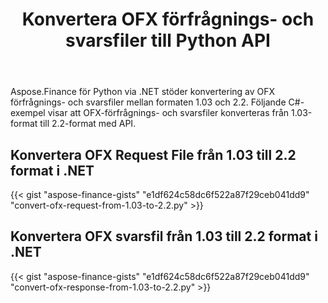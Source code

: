 ﻿---
title: Konvertera OFX förfrågnings- och svarsfiler till Python API
linktitle: Konvertera OFX Begäran och svarsfiler
type: docs
weight: 20
url: /sv/python-net/convert-ofx-request-and-response-files/
keywords: Convert OFX File, OFX Python API, Convert OFX, Convert OFX Request, Convert OFX Response, Convert OFX Request Python, Python Convert OFX Response
description: Konvertera OFX Request File från 1.03 till 2.2 format i Python. Konvertera OFX Response File från 1.03 till 2.2 format i Python
---
Aspose.Finance för Python via .NET stöder konvertering av OFX förfrågnings- och svarsfiler mellan formaten 1.03 och 2.2. Följande C#-exempel visar att OFX-förfrågnings- och svarsfiler konverteras från 1.03-format till 2.2-format med API.
## **Konvertera OFX Request File från 1.03 till 2.2 format i .NET**
{{< gist "aspose-finance-gists" "e1df624c58dc6f522a87f29ceb041dd9" "convert-ofx-request-from-1.03-to-2.2.py" >}}
## **Konvertera OFX svarsfil från 1.03 till 2.2 format i .NET**
{{< gist "aspose-finance-gists" "e1df624c58dc6f522a87f29ceb041dd9" "convert-ofx-response-from-1.03-to-2.2.py" >}}
